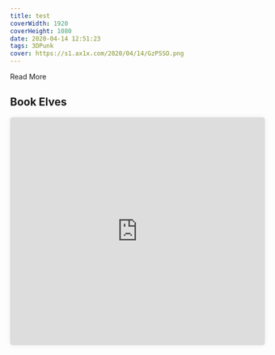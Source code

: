 ```yaml
---
title: test
coverWidth: 1920
coverHeight: 1080
date: 2020-04-14 12:51:23
tags: 3DPunk
cover: https://s1.ax1x.com/2020/04/14/GzPSSO.png
---
```


Read More
<!-- more -->

## Book Elves

<iframe style="width:100%;height:450px;box-shadow:0px 0px 10px #eee;border-radius:5px" src="https://editor.3dpunk.com/editor2?oid=QUncX191113kMsd7&cover=https://editor.3dpunk.com/uploads/thumb/2018/12/19/191643jlllkcp54blsuyl0_120.png&mode=1&sharecode=null" frameborder="0" allowvr allowfullscreen mozallowfullscreen="true" webkitallowfullscreen="true" onmousewheel="">
</iframe>
